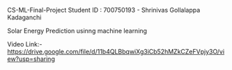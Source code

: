 CS-ML-Final-Project
Student ID : 700750193 - Shrinivas Gollalappa Kadaganchi

Solar Energy Prediction usinng machine learning

Video Link:- https://drive.google.com/file/d/11b4QLBbqwiXg3iCb52hMZkCZeFVpjy3O/view?usp=sharing
